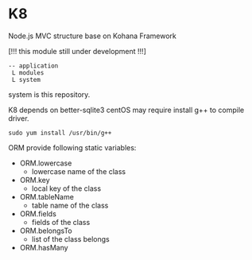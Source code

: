 # K8
Node.js MVC structure base on Kohana Framework

[!!! this module still under development !!!]

```
-- application
 L modules
 L system
```

system is this repository.

K8 depends on better-sqlite3
centOS may require install g++ to compile driver.

```sudo yum install /usr/bin/g++```

ORM provide following static variables:

- ORM.lowercase
  - lowercase name of the class
- ORM.key
  - local key of the class
- ORM.tableName
  - table name of the class
- ORM.fields
  - fields of the class
- ORM.belongsTo
  - list of the class belongs
- ORM.hasMany 